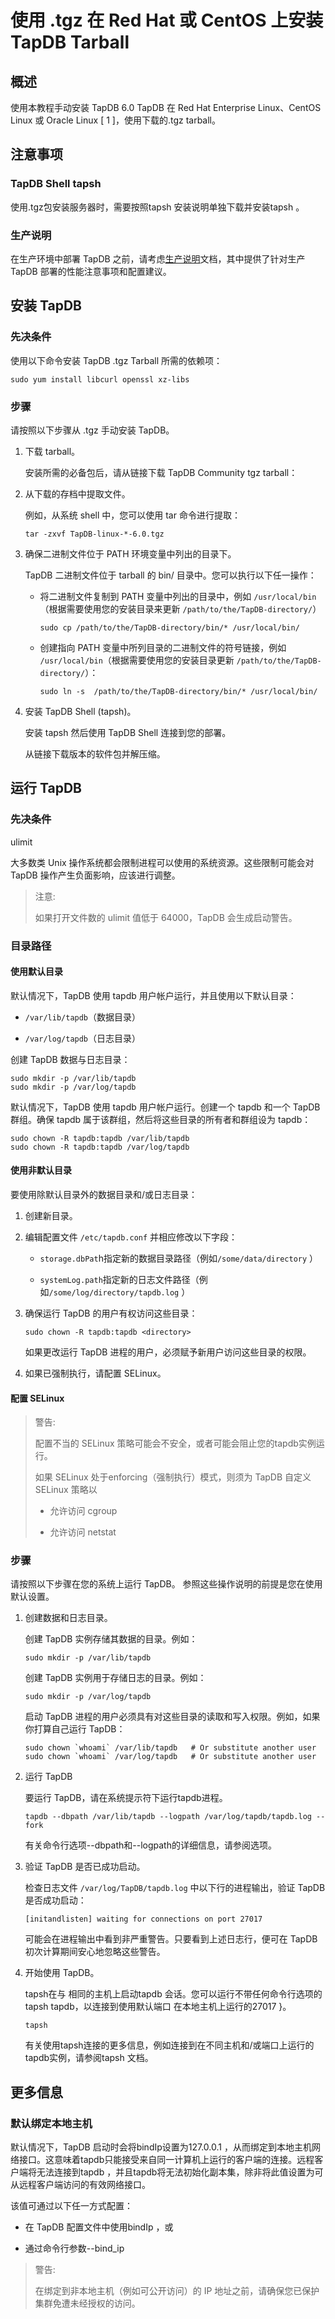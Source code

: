 # 使用 .tgz 在 Red Hat 或 CentOS 上安装 TapDB Tarball

## 概述

使用本教程手动安装 TapDB 6.0 TapDB 在 Red Hat Enterprise Linux、CentOS Linux 或 Oracle Linux [ 1 ]，使用下载的.tgz tarball。

## 注意事项

### TapDB Shell tapsh

使用.tgz包安装服务器时，需要按照tapsh 安装说明单独下载并安装tapsh 。

### 生产说明

在生产环境中部署 TapDB 之前，请考虑[生产说明](../../administration/production-notes.md)文档，其中提供了针对生产 TapDB 部署的性能注意事项和配置建议。

## 安装 TapDB

### 先决条件

使用以下命令安装 TapDB .tgz Tarball 所需的依赖项：

```
sudo yum install libcurl openssl xz-libs
```

### 步骤

请按照以下步骤从 .tgz 手动安装 TapDB。

1. 下载 tarball。

    安装所需的必备包后，请从链接下载 TapDB Community tgz tarball：

2. 从下载的存档中提取文件。

    例如，从系统 shell 中，您可以使用 tar 命令进行提取：

    ```
    tar -zxvf TapDB-linux-*-6.0.tgz
    ```

3. 确保二进制文件位于 PATH 环境变量中列出的目录下。

    TapDB 二进制文件位于 tarball 的 bin/ 目录中。您可以执行以下任一操作：

    - 将二进制文件复制到 PATH 变量中列出的目录中，例如 `/usr/local/bin`（根据需要使用您的安装目录来更新 `/path/to/the/TapDB-directory/`）

        ```
        sudo cp /path/to/the/TapDB-directory/bin/* /usr/local/bin/
        ```

    - 创建指向 PATH 变量中所列目录的二进制文件的符号链接，例如 `/usr/local/bin`（根据需要使用您的安装目录更新 `/path/to/the/TapDB-directory/`）：

        ```
        sudo ln -s  /path/to/the/TapDB-directory/bin/* /usr/local/bin/
        ```
      
4. 安装 TapDB Shell (tapsh)。

   安装 tapsh 然后使用 TapDB Shell 连接到您的部署。

   从链接下载版本的软件包并解压缩。

## 运行 TapDB

### 先决条件

ulimit

大多数类 Unix 操作系统都会限制进程可以使用的系统资源。这些限制可能会对 TapDB 操作产生负面影响，应该进行调整。

> 注意:
>
> 如果打开文件数的 ulimit 值低于 64000，TapDB 会生成启动警告。

### 目录路径

#### 使用默认目录

默认情况下，TapDB 使用 tapdb 用户帐户运行，并且使用以下默认目录：

- `/var/lib/tapdb`（数据目录）

- `/var/log/tapdb`（日志目录）

创建 TapDB 数据与日志目录：

```
sudo mkdir -p /var/lib/tapdb
sudo mkdir -p /var/log/tapdb
```

默认情况下，TapDB 使用 tapdb 用户帐户运行。创建一个 tapdb 和一个 TapDB 群组。确保 tapdb 属于该群组，然后将这些目录的所有者和群组设为 tapdb：

```
sudo chown -R tapdb:tapdb /var/lib/tapdb
sudo chown -R tapdb:tapdb /var/log/tapdb
```

#### 使用非默认目录

要使用除默认目录外的数据目录和/或日志目录：

1. 创建新目录。

2. 编辑配置文件 `/etc/tapdb.conf` 并相应修改以下字段：

   - `storage.dbPat`h指定新的数据目录路径（例如`/some/data/directory` ）

   - `systemLog.path`指定新的日志文件路径（例如`/some/log/directory/tapdb.log` ）

3. 确保运行 TapDB 的用户有权访问这些目录：

    ```
    sudo chown -R tapdb:tapdb <directory>
    ```

    如果更改运行 TapDB 进程的用户，必须赋予新用户访问这些目录的权限。

4. 如果已强制执行，请配置 SELinux。

#### 配置 SELinux

> 警告:
> 
> 配置不当的 SELinux 策略可能会不安全，或者可能会阻止您的tapdb实例运行。
>
> 如果 SELinux 处于enforcing（强制执行）模式，则须为 TapDB 自定义 SELinux 策略以
>
> - 允许访问 cgroup
>
> - 允许访问 netstat

### 步骤

请按照以下步骤在您的系统上运行 TapDB。 参照这些操作说明的前提是您在使用默认设置。

1. 创建数据和日志目录。

    创建 TapDB 实例存储其数据的目录。例如：

    ```
    sudo mkdir -p /var/lib/tapdb
    ```

    创建 TapDB 实例用于存储日志的目录。例如：

    ```
    sudo mkdir -p /var/log/tapdb
    ```

    启动 TapDB 进程的用户必须具有对这些目录的读取和写入权限。例如，如果你打算自己运行 TapDB：

    ```
    sudo chown `whoami` /var/lib/tapdb   # Or substitute another user
    sudo chown `whoami` /var/log/tapdb   # Or substitute another user
    ```
2. 运行 TapDB

    要运行 TapDB，请在系统提示符下运行tapdb进程。

    ```
    tapdb --dbpath /var/lib/tapdb --logpath /var/log/tapdb/tapdb.log --fork
    ```

    有关命令行选项--dbpath和--logpath的详细信息，请参阅选项。

3. 验证 TapDB 是否已成功启动。

    检查日志文件 `/var/log/TapDB/tapdb.log` 中以下行的进程输出，验证 TapDB 是否成功启动：

    ```
    [initandlisten] waiting for connections on port 27017
    ```

    可能会在进程输出中看到非严重警告。只要看到上述日志行，便可在 TapDB 初次计算期间安心地忽略这些警告。

4. 开始使用 TapDB。

    tapsh在与 相同的主机上启动tapdb 会话。您可以运行不带任何命令行选项的tapsh tapdb，以连接到使用默认端口 在本地主机上运行的27017 }。

    ```
    tapsh
    ```

    有关使用tapsh连接的更多信息，例如连接到在不同主机和/或端口上运行的tapdb实例，请参阅tapsh 文档。

## 更多信息

### 默认绑定本地主机

默认情况下，TapDB 启动时会将bindIp设置为127.0.0.1 ，从而绑定到本地主机网络接口。这意味着tapdb只能接受来自同一计算机上运行的客户端的连接。远程客户端将无法连接到tapdb ，并且tapdb将无法初始化副本集，除非将此值设置为可从远程客户端访问的有效网络接口。

该值可通过以下任一方式配置：

- 在 TapDB 配置文件中使用bindIp ，或

- 通过命令行参数--bind_ip

> 警告:
> 
> 在绑定到非本地主机（例如可公开访问）的 IP 地址之前，请确保您已保护集群免遭未经授权的访问。
